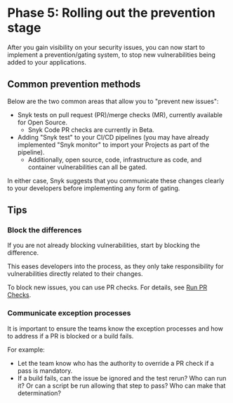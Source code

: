 # Phase 5: Rolling out the prevention stage

After you gain visibility on your security issues, you can now start to implement a prevention/gating system, to stop new vulnerabilities being added to your applications.

## Common prevention methods

Below are the two common areas that allow you to "prevent new issues":&#x20;

* Snyk tests on pull request (PR)/merge checks (MR),  currently available for Open Source.&#x20;
  * Snyk Code PR checks are currently in Beta.
* Adding "Snyk test" to your CI/CD pipelines (you may have already implemented "Snyk monitor" to import your Projects as part of the pipeline).&#x20;
  * Additionally, open source, code, infrastructure as code, and container vulnerabilities can all be gated.

In either case, Snyk suggests that you communicate these changes clearly to your developers before implementing any form of gating.

## Tips

### Block the differences

If you are not already blocking vulnerabilities, start by blocking the difference.

This eases developers into the process, as they only take responsibility for vulnerabilities directly related to their changes.&#x20;

To block new issues, you can use PR checks. For details, see [Run PR Checks](../../../scan-using-snyk/pull-requests/pull-request-checks/).

### Communicate exception processes

It is important to ensure the teams know the exception processes and how to address if a PR is blocked or a build fails.&#x20;

For example:

* Let the team know who has the authority to override a PR check if a pass is mandatory.
* If a build fails, can the issue be ignored and the test rerun? Who can run it? Or can a script be run allowing that step to pass? Who can make that determination?

